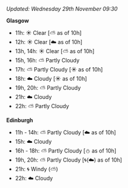 *Updated: Wednesday 29th November 09:30*

**Glasgow**

* 11h: :sunny: Clear [:partly_sunny: as of 10h]
* 12h: :sunny: Clear [:cloud: as of 10h]
* 13h, 14h: :sunny: Clear [:partly_sunny: as of 10h]
* 15h, 16h: :partly_sunny: Partly Cloudy
* 17h: :partly_sunny: Partly Cloudy [:sunny: as of 10h]
* 18h: :cloud: Cloudy [:sunny: as of 10h]
* 19h, 20h: :partly_sunny: Partly Cloudy
* 21h: :cloud: Cloudy
* 22h: :partly_sunny: Partly Cloudy

**Edinburgh**

* 11h - 14h: :partly_sunny: Partly Cloudy [:cloud: as of 10h]
* 15h: :cloud: Cloudy
* 16h - 18h: :partly_sunny: Partly Cloudy [:snowman: as of 10h]
* 19h, 20h: :partly_sunny: Partly Cloudy [:cyclone:(:cloud:) as of 10h]
* 21h: :cyclone: Windy (:partly_sunny:)
* 22h: :cloud: Cloudy
